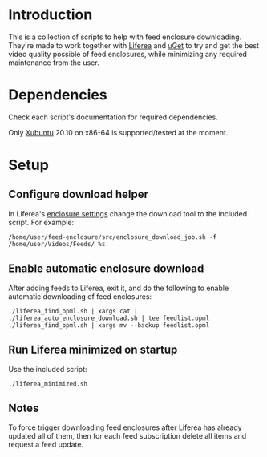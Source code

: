 # Introduction

This is a collection of scripts to help with feed enclosure downloading. They're made to work together with [Liferea](https://lzone.de/liferea/) and [uGet](https://ugetdm.com/) to try and get the best video quality possible of feed enclosures, while minimizing any required maintenance from the user.

# Dependencies

Check each script's documentation for required dependencies.

Only [Xubuntu](https://xubuntu.org/) 20.10 on x86-64 is supported/tested at the moment.

# Setup

## Configure download helper

In Liferea's [enclosure settings](https://lzone.de/liferea/help110/preferences_en.html#enclosures) change the download tool to the included script. For example:

    /home/user/feed-enclosure/src/enclosure_download_job.sh -f /home/user/Videos/Feeds/ %s

## Enable automatic enclosure download 

After adding feeds to Liferea, exit it, and do the following to enable automatic downloading of feed enclosures:

    ./liferea_find_opml.sh | xargs cat | ./liferea_auto_enclosure_download.sh | tee feedlist.opml
    ./liferea_find_opml.sh | xargs mv --backup feedlist.opml

## Run Liferea minimized on startup

Use the included script:

    ./liferea_minimized.sh

## Notes

To force trigger downloading feed enclosures after Liferea has already updated all of them, then for each feed subscription delete all items and request a feed update.
